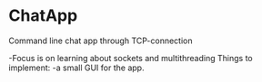 # ChatApp


Command line chat app through TCP-connection

-Focus is on learning about sockets and multithreading
Things to implement:
-a small GUI for the app.
